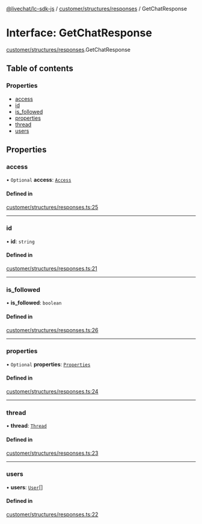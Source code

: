 [@livechat/lc-sdk-js](../README.md) / [customer/structures/responses](../modules/customer_structures_responses.md) / GetChatResponse

# Interface: GetChatResponse

[customer/structures/responses](../modules/customer_structures_responses.md).GetChatResponse

## Table of contents

### Properties

- [access](customer_structures_responses.GetChatResponse.md#access)
- [id](customer_structures_responses.GetChatResponse.md#id)
- [is\_followed](customer_structures_responses.GetChatResponse.md#is_followed)
- [properties](customer_structures_responses.GetChatResponse.md#properties)
- [thread](customer_structures_responses.GetChatResponse.md#thread)
- [users](customer_structures_responses.GetChatResponse.md#users)

## Properties

### access

• `Optional` **access**: [`Access`](customer_structures_structures.Access.md)

#### Defined in

[customer/structures/responses.ts:25](https://github.com/livechat/lc-sdk-js/blob/10347df/src/customer/structures/responses.ts#L25)

___

### id

• **id**: `string`

#### Defined in

[customer/structures/responses.ts:21](https://github.com/livechat/lc-sdk-js/blob/10347df/src/customer/structures/responses.ts#L21)

___

### is\_followed

• **is\_followed**: `boolean`

#### Defined in

[customer/structures/responses.ts:26](https://github.com/livechat/lc-sdk-js/blob/10347df/src/customer/structures/responses.ts#L26)

___

### properties

• `Optional` **properties**: [`Properties`](customer_structures_structures.Properties.md)

#### Defined in

[customer/structures/responses.ts:24](https://github.com/livechat/lc-sdk-js/blob/10347df/src/customer/structures/responses.ts#L24)

___

### thread

• **thread**: [`Thread`](customer_structures_structures.Thread.md)

#### Defined in

[customer/structures/responses.ts:23](https://github.com/livechat/lc-sdk-js/blob/10347df/src/customer/structures/responses.ts#L23)

___

### users

• **users**: [`User`](../modules/customer_structures_users.md#user)[]

#### Defined in

[customer/structures/responses.ts:22](https://github.com/livechat/lc-sdk-js/blob/10347df/src/customer/structures/responses.ts#L22)
